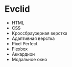 # Evclid

- HTML
- CSS
- Кроссбраузерная верстка
- Адаптивная верстка
- Pixel Perfect
- Flexbox
- Аккардион
- Модальное окно

